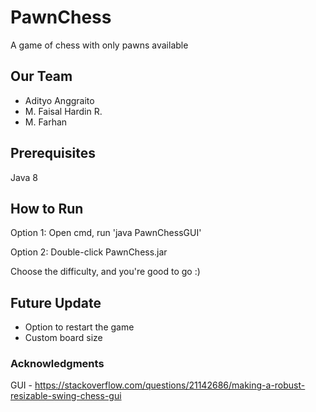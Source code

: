 # PawnChess
A game of chess with only pawns available

## Our Team
- Adityo Anggraito
- M. Faisal Hardin R.
- M. Farhan

## Prerequisites
Java 8

## How to Run
Option 1: Open cmd, run 'java PawnChessGUI'

Option 2: Double-click PawnChess.jar

Choose the difficulty, and you're good to go :)

## Future Update
- Option to restart the game
- Custom board size

### Acknowledgments
GUI - https://stackoverflow.com/questions/21142686/making-a-robust-resizable-swing-chess-gui
